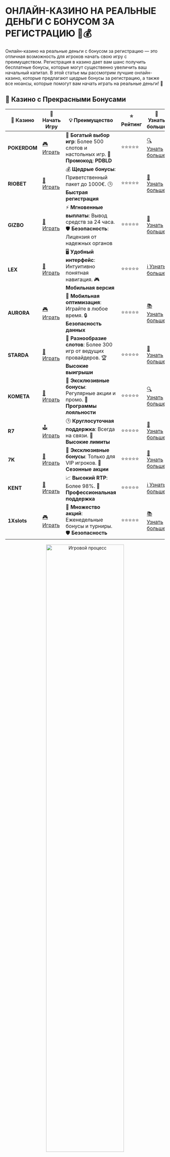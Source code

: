 # ОНЛАЙН-КАЗИНО НА РЕАЛЬНЫЕ ДЕНЬГИ С БОНУСОМ ЗА РЕГИСТРАЦИЮ 🎁💰

Онлайн-казино на реальные деньги с бонусом за регистрацию — это отличная возможность для игроков начать свою игру с преимуществом. Регистрация в казино дает вам шанс получить бесплатные бонусы, которые могут существенно увеличить ваш начальный капитал. В этой статье мы рассмотрим лучшие онлайн-казино, которые предлагают щедрые бонусы за регистрацию, а также все нюансы, которые помогут вам начать играть на реальные деньги! 🎯

## 🌟 Казино с Прекрасными Бонусами

| 🎲 **Казино** | 🔗 **Начать Игру** | 💡 **Преимущество** | ⭐ **Рейтинг** | 🔗 **Узнать больше** |
|--------------|---------------------|---------------------|----------------|----------------------|
| **POKERDOM**  | [🎮 Играть](https://brandplay.link/4k77v2yx) | 🎉 **Богатый выбор игр**: Более 500 слотов и настольных игр. 🎁 **Промокод**: **PDBLD** | ⭐⭐⭐⭐⭐ | [🔍 Узнать больше](https://brandplay.link/4k77v2yx) |
| **RIOBET**    | [🎰 Играть](https://brandplay.link/7xBLTPyj) | 💰 **Щедрые бонусы**: Приветственный пакет до 1000€. 🕒 **Быстрая регистрация** | ⭐⭐⭐⭐⭐ | [📖 Узнать больше](https://brandplay.link/7xBLTPyj) |
| **GIZBO**     | [🎲 Играть](https://brandplay.link/bprXw4YV) | ⚡ **Мгновенные выплаты**: Вывод средств за 24 часа. 🛡️ **Безопасность**: Лицензия от надежных органов | ⭐⭐⭐⭐⭐ | [📝 Узнать больше](https://brandplay.link/bprXw4YV) |
| **LEX**       | [🤑 Играть](https://brandplay.link/zW4hdDFV) | 🖥️ **Удобный интерфейс**: Интуитивно понятная навигация. 🎮 **Мобильная версия** | ⭐⭐⭐⭐⭐ | [ℹ️ Узнать больше](https://brandplay.link/zW4hdDFV) |
| **AURORA**    | [🎮 Играть](https://10trafic-stat2.com/click/668546556bcc6313411604bd/6766/13032/subaccount) | 📱 **Мобильная оптимизация**: Играйте в любое время. 🔒 **Безопасность данных** | ⭐⭐⭐⭐⭐ | [📚 Узнать больше](https://10trafic-stat2.com/click/668546556bcc6313411604bd/6766/13032/subaccount) |
| **STARDА**    | [🎯 Играть](https://brandplay.link/fB7xwRFL) | 🎰 **Разнообразие слотов**: Более 300 игр от ведущих провайдеров. 🏆 **Высокие выигрыши** | ⭐⭐⭐⭐⭐ | [🔎 Узнать больше](https://brandplay.link/fB7xwRFL) |
| **KOMETA**    | [🎰 Играть](https://brandplay.link/8ZymQJV8) | 🎁 **Эксклюзивные бонусы**: Регулярные акции и промо. 🔄 **Программы лояльности** | ⭐⭐⭐⭐⭐ | [🔍 Узнать больше](https://brandplay.link/8ZymQJV8) |
| **R7**        | [🕹️ Играть](https://brandplay.link/bMd3Yjsw) | 🕒 **Круглосуточная поддержка**: Всегда на связи. 💸 **Высокие лимиты** | ⭐⭐⭐⭐⭐ | [📖 Узнать больше](https://brandplay.link/bMd3Yjsw) |
| **7K**        | [🎲 Играть](https://brandplay.link/BvQyFShp) | 🌟 **Эксклюзивные бонусы**: Только для VIP игроков. 🎉 **Сезонные акции** | ⭐⭐⭐⭐⭐ | [📝 Узнать больше](https://brandplay.link/BvQyFShp) |
| **KENT**      | [🤑 Играть](https://brandplay.link/Fv2WP3js) | 📈 **Высокий RTP**: Более 98%. 💼 **Профессиональная поддержка** | ⭐⭐⭐⭐⭐ | [ℹ️ Узнать больше](https://brandplay.link/Fv2WP3js) |
| **1Xslots**   | [🎮 Играть](https://brandplay.link/hSB1khtr) | 🎉 **Множество акций**: Еженедельные бонусы и турниры. 🛡️ **Безопасность** | ⭐⭐⭐⭐⭐ | [📚 Узнать больше](https://brandplay.link/hSB1khtr) |

<div align="center"> <img src="https://i.pinimg.com/originals/1d/b3/25/1db325483acbe642c6d4e6fdd73a4988.gif" alt="Игровой процесс" width="70%"> </div>
---

## 🚀 Быстрые Выигрыши и Поддержка

| 🎲 **Казино** | 🔗 **Начать Игру** | 💡 **Преимущество** | ⭐ **Рейтинг** | 🔗 **Узнать больше** |
|--------------|---------------------|---------------------|----------------|----------------------|
| **GAMA**      | [🎯 Играть](https://brandplay.link/j6NMKsDz) | 🔍 **Интуитивный интерфейс**: Легкость использования. 🏅 **Престижные турниры** | ⭐⭐⭐⭐☆ | [🔎 Узнать больше](https://brandplay.link/j6NMKsDz) |
| **ONION**     | [🎰 Играть](https://brandplay.link/zBGRVpQ9) | 🤑 **Низкие ставки**: Идеально для начинающих. 🔄 **Быстрые выводы** | ⭐⭐⭐⭐☆ | [🔍 Узнать больше](https://brandplay.link/zBGRVpQ9) |
| **ЧЕМПИОН**   | [🕹️ Играть](https://temon-gter.cfd/go/lRq?p80412p304504pcc44t17455) | 🏅 **Лояльная программа**: Награды за активность. 🎁 **Ежемесячные бонусы** | ⭐⭐⭐⭐☆ | [📖 Узнать больше](https://temon-gter.cfd/go/lRq?p80412p304504pcc44t17455) |
| **VAVADA**    | [🎲 Играть](https://vavadapartner.pro/?promo=ea5c9275-6854-4505-94fc-95ab18221945-linkb2) | 🚀 **Быстрая регистрация**: Начните играть мгновенно. 🔐 **Безопасные транзакции** | ⭐⭐⭐⭐☆ | [📝 Узнать больше](https://vavadapartner.pro/?promo=ea5c9275-6854-4505-94fc-95ab18221945-linkb2) |
| **FRIENDS**   | [🤑 Играть](https://gofriends.kim/linkb2) | 🤝 **Социальные игры**: Играйте с друзьями. 🌐 **Мультиплатформенность** | ⭐⭐⭐⭐☆ | [ℹ️ Узнать больше](https://gofriends.kim/linkb2) |
| **1WIN**      | [🎮 Играть](https://brandplay.link/smXVpBbG) | 🏆 **Спортивные ставки**: Широкий выбор видов спорта. 💵 **Высокие коэффициенты** | ⭐⭐⭐⭐☆ | [📚 Узнать больше](https://brandplay.link/smXVpBbG) |
| **DRIP**      | [🎯 Играть](https://drp-ircp01.com/c07e6a3db) | 🌐 **Инновационные игры**: Новейшие игровые технологии. 🛡️ **Высокая безопасность** | ⭐⭐⭐⭐☆ | [🔎 Узнать больше](https://drp-ircp01.com/c07e6a3db) |
| **JOYCASINO** | [🎰 Играть](https://rpc30.call2me.pro/?/ru/registration?apkpop=0&partner=p24970p3291217pc98f) | 🎁 **Приятные бонусы**: Ежедневные акции и подарки. 🕹️ **Разнообразие игр** | ⭐⭐⭐⭐☆ | [🔍 Узнать больше](https://rpc30.call2me.pro/?/ru/registration?apkpop=0&partner=p24970p3291217pc98f) |
| **PLAYFORTUNA** | [🎮 Играть](https://fortunapromo.net/alt/playfortuna/registration?0dc4a9362a71feb7e3f165fb8e766f70) | 🎉 **Регулярные акции**: Бонусы, фриспины и многое другое. 🏅 **Турниры** | ⭐⭐⭐⭐☆ | [📚 Узнать больше](https://fortunapromo.net/alt/playfortuna/registration?0dc4a9362a71feb7e3f165fb8e766f70) |
| **SYKAA**     | [🤑 Играть](https://s-two-way.com/?source=linkb2&pid=30697) | 💸 **Доступные ставки**: Идеально для новичков. 🎁 **Щедрые бонусы** | ⭐⭐⭐⭐☆ | [🔍 Узнать больше](https://s-two-way.com/?source=linkb2&pid=30697) |

<div align="center"> <img src="https://i.pinimg.com/originals/1d/b3/25/1db325483acbe642c6d4e6fdd73a4988.gif" alt="Игровой процесс" width="70%"> </div>



![Онлайн-казино с бонусом за регистрацию](https://i.pinimg.com/originals/a9/29/6e/a9296ea1cf6a7c20a985e593451f0323.png)

## 1. ПОКЕРДОМ: БОНУСЫ ДЛЯ НОВИЧКОВ И ВЫСОКИЕ ВЫИГРЫШИ 🎲

Pokerdom — это одно из самых популярных казино в России, которое предлагает новичкам щедрые бонусы на регистрацию. Здесь вы найдете не только привлекательные бонусы, но и разнообразие игр, от покера до слотов и рулетки.

### Особенности:
- Лицензированное казино с прозрачными выплатами.
- Бонусы на регистрацию для новых игроков.
- Широкий выбор игр и отличные условия для новичков.

## 2. РИОБЕТ: БОНУСЫ НА ПЕРВОЕ ПОПОЛНЕНИЕ И СТАРТОВЫЕ ПОДАРКИ 💰

Riobet — это казино, которое привлекает игроков щедрыми бонусами на регистрацию и первое пополнение счета. Здесь вас ждут не только бонусы, но и быстрые выплаты, а также разнообразие азартных игр.

### Особенности:
- Лицензированное казино с честными выплатами.
- Щедрые бонусы на регистрацию и первое пополнение счета.
- Удобная мобильная версия и простота вывода средств.

## 3. АУРОРА КАЗИНО: ПРИВЛЕКАТЕЛЬНЫЕ ПОДАРКИ ДЛЯ НОВИЧКОВ 🌟

Aurora Casino предлагает новичкам бонусы на регистрацию, которые позволяют начать играть на реальные деньги с дополнительным капиталом. Казино гарантирует честные выплаты и разнообразие азартных игр.

### Особенности:
- Лицензированное казино с высокой репутацией.
- Щедрые бонусы на регистрацию.
- Простой интерфейс и быстрая регистрация.

## 4. КОМЕТА КАЗИНО: ИГРАЙТЕ С ПРИВЛЕКАТЕЛЬНЫМИ БОНУСАМИ 🚀

Kometa Casino — это онлайн-казино с привлекательными бонусами на регистрацию и удобной платформой для игры. Казино предлагает отличные условия для новых игроков и щедрые бонусы, которые можно использовать для игры на реальные деньги.

### Особенности:
- Лицензированное казино с прозрачными выплатами.
- Привлекательные бонусы для новых игроков.
- Большой выбор игр и быстрые выплаты.

## 5. 7К КАЗИНО: БОНУСЫ НА ПЕРВОЕ ПОПОЛНЕНИЕ И БОЛЬШИЕ ВЫИГРЫШИ 💸

7K Casino предлагает своим игрокам щедрые бонусы на регистрацию и первое пополнение счета. Это отличное казино для тех, кто хочет начать играть с бонусом и получить дополнительные средства для ставок.

### Особенности:
- Лицензированное казино с честными выплатами.
- Бонусы на регистрацию и первое пополнение.
- Множество игр с реальными ставками.

## 6. 1X SLOTS: ВЫГОДНЫЕ БОНУСЫ И АКЦИИ 🎰

1X Slots предлагает игрокам не только разнообразие игр, но и щедрые бонусы на регистрацию. Это казино, где вы можете начать с бесплатных вращений или бонусных средств, что значительно увеличивает ваши шансы на успех.

### Особенности:
- Лицензированное казино с проверенными выплатами.
- Бонусы на регистрацию и бесплатные вращения.
- Регулярные акции и бонусы для постоянных игроков.

## 7. ГАМА КАЗИНО: БОНУСЫ ДЛЯ НОВИЧКОВ И ПРИВЛЕКАТЕЛЬНЫЕ УСЛОВИЯ 💎

Gama Casino привлекает новых игроков не только большим выбором игр, но и щедрыми бонусами на регистрацию. Платформа предлагает безопасные способы пополнения счета и вывода средств, а также удобный интерфейс.

### Особенности:
- Лицензированное казино с честными выплатами.
- Щедрые бонусы на регистрацию.
- Простота вывода средств и многообразие игр.

## 8. ВАВАДА КАЗИНО: ИГРАЙТЕ С БОНУСОМ И ВЫИГРЫВАЙТЕ 💰

Vavada Casino — это популярная онлайн-платформа, предлагающая новичкам бонусы на регистрацию и бесплатные вращения. Казино имеет отличные условия для игры и высокую репутацию.

### Особенности:
- Лицензированное казино с надежными выплатами.
- Бонусы на регистрацию и регулярные акции.
- Множество игр с шансом на крупный выигрыш.

## 9. ДРИП КАЗИНО: ЩЕДРЫЕ БОНУСЫ И УДОБНАЯ ПЛАТФОРМА 🎲

Drip Casino предлагает своим новым игрокам привлекательные бонусы на регистрацию и широкий выбор игр. Здесь вы сможете найти не только слоты, но и настольные игры с реальными ставками.

### Особенности:
- Лицензированное казино с прозрачными выплатами.
- Привлекательные бонусы и акции для новых игроков.
- Удобные способы пополнения счета.

## 10. РОКС КАЗИНО: ИГРАЙТЕ В ЛУЧШИЕ ИГРЫ С БОНУСОМ НА РЕГИСТРАЦИЮ 💎

Rox Casino предлагает своим игрокам бонусы на регистрацию и первичные депозиты. Это казино с надежной репутацией и отличными условиями для тех, кто хочет начать свою игру с дополнительными средствами.

### Особенности:
- Лицензированное казино с безопасными выплатами.
- Бонусы для новых игроков и акции.
- Простота пополнения счета и вывода средств.

## Заключение: Как выбрать лучшее онлайн-казино с бонусом на регистрацию?

Выбор онлайн-казино с бонусом на регистрацию зависит от множества факторов: репутации казино, условий бонуса и разнообразия игр. Все казино из нашего списка предлагают честные выплаты, бонусы на регистрацию и отличные условия для начинающих игроков.

🎯 **Совет:** Читайте условия бонусов и акций, чтобы максимально эффективно использовать предложенные бонусы. Играйте ответственно и не ставьте больше, чем готовы потерять.

🎉 **Желаем удачи и больших выигрышей за игровыми столами! Пусть удача будет на вашей стороне!** 🍀
